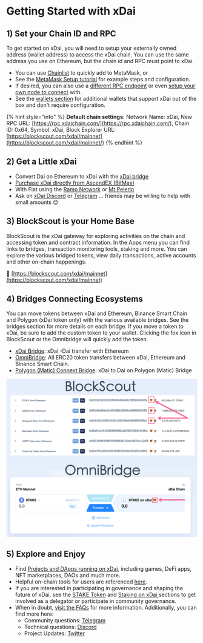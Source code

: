 # Getting Started with xDai

## 1\) Set your Chain ID and RPC

To get started on xDai, you will need to setup your externally owned address \(wallet address\) to access the xDai chain. You can use the same address you use on Ethereum, but the chain id and RPC must point to xDai.  

* You can use [Chainlist](https://chainlist.org/) to quickly add to MetaMask, or
* See the [MetaMask Setup tutorial](wallets/metamask/metamask-setup.md) for example steps and configuration.
* If desired, you can also use a [different RPC endpoint](../for-developers/developer-resources/#json-rpc-endpoints) or even [setup your own node to connect](../for-developers/install-xdai-client/) with.
* See the [wallets section](wallets/) for additional wallets that support xDai out of the box and don't require configuration.

{% hint style="info" %}
**Default chain settings:** Network Name: xDai,  New RPC URL: [https://rpc.xdaichain.com/](https://rpc.xdaichain.com/), Chain ID: 0x64, Symbol: xDai, Block Explorer URL: [https://blockscout.com/xdai/mainnet](https://blockscout.com/xdai/mainnet/)
{% endhint %}

## 2\) Get a Little xDai  

* Convert Dai on Ethereum to xDai with the [xDai bridge](bridges/converting-xdai-via-bridge/)
* [Purchase xDai directly from AscendEX \(BitMax\)](https://bitmax.io/en/basic/cashtrade-spottrading/usdt/xdai)
* With Fiat using the [Ramp Network](get-xdai-tokens/buying-xdai-with-fiat/ramp-network.md) or [Mt Pelerin](get-xdai-tokens/buying-xdai-with-fiat/mt-pelerin.md)
* Ask on [xDai Discord](https://discord.gg/mPJ9zkq) or [Telegram](https://t.me/xdaistable) ... friends may be willing to help with small amounts 😊 

## 3\) BlockScout is your Home Base

BlockScout is the xDai gateway for exploring activities on the chain and accessing token and contract information. In the Apps menu you can find links to bridges, transaction monitoring tools, staking and more. You can explore the various bridged tokens, view daily transactions, active accounts and other on-chain happenings.

🔎 [https://blockscout.com/xdai/mainnet](https://blockscout.com/xdai/mainnet)

## 4\) Bridges Connecting Ecosystems

You can move tokens between xDai and Ethereum, Binance Smart Chain and Polygon \(xDai token only\) with the various available bridges. See the bridges section for more details on each bridge.  If you move a token to xDai, be sure to add the custom token to your wallet. Clicking the fox icon in BlockScout or the Omnibridge will quickly add the token.

* [xDai Bridge](https://bridge.xdaichain.com/): xDai -Dai transfer with Ethereum
* [OmniBridge](https://omni.xdaichain.com/): All ERC20 token transfers between xDai, Ethereum and Binance Smart Chain.
* [Polygon \(Matic\) Connext Bridge](https://xdai-matic-connext.vercel.app/):  xDai to Dai on Polygon \(Matic\) Bridge 

![Add tokens bridged to xDai to your MetaMask Wallet by clicking the Fox icon](../.gitbook/assets/foxes%20%282%29%20%282%29%20%282%29%20%282%29%20%281%29.png)

## 5\) Explore and Enjoy

* Find [Projects and DApps running on xDai](../about-xdai/project-spotlights/), including games, DeFi apps, NFT marketplaces, DAOs and much more.
* Helpful on-chain tools for users are referenced [here](applications/).
* If you are interested in participating in governance and shaping the future of xDai, see the [STAKE Token](../for-stakers/stake-token/) and [Staking on xDai ](../for-stakers/staking-protocol/)sections to get involved as a delegator or participate in community governance.
* When in doubt, [visit the FAQs](../about-xdai/faqs/) for more information. Additionally, you can find more here:
  * Community questions: [Telegram](https://t.me/xdaistable)
  * Technical questions: [Discord](https://discord.gg/mPJ9zkq)
  * Project Updates: [Twitter](https://twitter.com/xdaichain)

